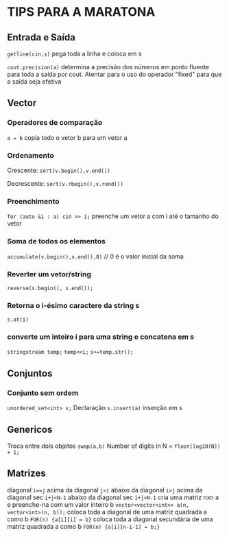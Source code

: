 # TIPS PARA A MARATONA

## Entrada e Saída

`getline(cin,s)` pega toda a linha e coloca em s

`cout.precision(a)` determina a precisão dos números em ponto fluente para toda a saída por cout. Atentar para o uso do operador "fixed" para que a saída seja efetiva


## Vector

### Operadores de comparação

`a = b` copia todo o vetor b para um vetor a

### Ordenamento

Crescente:  `sort(v.begin(),v.end())`

Decrescente: `sort(v.rbegin(),v.rend())`

### Preenchimento
`for (auto &i : a) cin >> i;` preenche um vetor a com i até o tamanho do vetor


### Soma de todos os elementos

`accumulate(v.begin(),v.end(),0)` // 0 é o valor inicial da soma

### Reverter um vetor/string

`reverse(s.begin(), s.end());` 

### Retorna o i-ésimo caractere da string s
`s.at(i)`

### converte um inteiro i para uma string e concatena em s
`stringstream temp;`
`temp<<i;`
`s+=temp.str();`

## Conjuntos

### Conjunto sem ordem

`unordered_set<int> s;` Declaração
`s.insert(a)` inserção em s

## Genericos

Troca entre dois objetos `swap(a,b)`
Number of digits in N = `floor(log10(N)) + 1;`

## Matrizes
diagonal `i==j`
acima da diagonal `j>i`
abaixo da diagonal `i>j`
acima da diagonal sec `i+j<N-1`
abaixo da diagonal sec `i+j>N-1`
cria uma matriz nxn a e preenche-na com um valor inteiro b `vector<vector<int>> a(n, vector<int>(n, b));`
coloca toda a diagonal de uma matriz quadrada a como b `FOR(n) {a[i][i] = b}` 
coloca toda a diagonal secundária de uma matriz quadrada a como b `FOR(n) {a[i][n-i-1] = b;}` 

